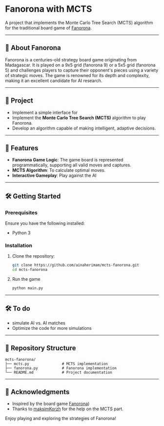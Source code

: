# Fanorona with MCTS

 A project that implements the Monte Carlo Tree Search (MCTS) algorithm for the traditional board game of [Fanorona](https://en.wikipedia.org/wiki/Fanorona).

---

## 📖 About Fanorona

Fanorona is a centuries-old strategy board game originating from Madagascar. It is played on a 9x5 grid (fanorona 9) or a 5x5 grid (fanorona 5)  and challenges players to capture their opponent's pieces using a variety of strategic moves. The game is renowned for its depth and complexity, making it an excellent candidate for AI research.

---

## 🎯 Project
- Implement a simple interface for 
- Implement the **Monte Carlo Tree Search (MCTS)** algorithm to play Fanorona.
- Develop an algorithm capable of making intelligent, adaptive decisions.

---

## 🚀 Features
- **Fanorona Game Logic**: The game board is represented programmatically, supporting all valid moves and captures.
- **MCTS Algorithm**: To calculate optimal moves.
- **Interactive Gameplay**: Play against the AI

---

## 🛠️ Getting Started

### Prerequisites
Ensure you have the following installed:
- Python 3

### Installation
1. Clone the repository:
   ```bash
   git clone https://github.com/ainaherimam/mcts-fanorona.git
   cd mcts-fanorona
   ```
2. Run the game
   ```bash
   python main.py
   ```

---

## 🛠️ To do
-  simulate AI vs. AI matches
-  Optimize the code for more simulations
---

## 📂 Repository Structure
```
mcts-fanorona/
├── mcts.py               # MCTS implementation
├── fanorona.py           # Fanorona implementation
└── README.md             # Project documentation
```

---

## 🌟 Acknowledgments
- Inspired by the board game [Fanorona](https://en.wikipedia.org/wiki/Fanorona))  
- Thanks to [maksimKorzh](https://github.com/maksimKorzh/) for the help on the MCTS part.

Enjoy playing and exploring the strategies of Fanorona!


